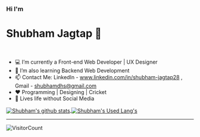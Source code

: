 ### Hi I'm <h1>Shubham Jagtap 👋</h1>

<br/>

- 💻 I’m currently a Front-end Web Developer | UX Designer
- 🌱 I’m also learning Backend Web Development
- 📫 Contact Me: LinkedIn - www.linkedin.com/in/shubham-jagtap28 , Gmail - shubhamdhs@gmail.com
- ❤️ Programming | Designing | Cricket
- 📵 Lives life without Social Media

<a href="https://github.com/shubh0294">
 <img align="center" src="https://github-readme-stats.vercel.app/api?username=shubh0294&show_icons=true&theme=light&line_height=27" alt="Shubham's github stats"/>
</a>


<a href="https://github.com/iadwait">
 <img align="center" src="https://github-readme-stats.vercel.app/api/top-langs/?username=shubh0294&layout=compact&theme=chartreuse-light" alt="Shubham's Used Lang's"/>
</a>
<hr>


![VisitorCount](https://profile-counter.glitch.me/shubh0294/count.svg)
